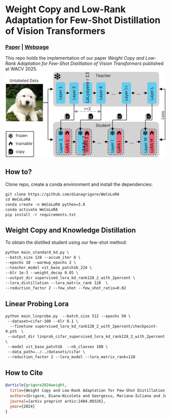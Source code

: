 # Weight Copy and Low-Rank Adaptation for Few-Shot Distillation of Vision Transformers
### [Paper](https://arxiv.org/abs/2404.09326) | [Webpage]()
This repo holds the implementation of our paper *Weight Copy and Low-Rank Adaptation for Few-Shot Distillation of Vision Transformers* published at WACV 2025.
![](figures/fig_main.png)


## How to?

Clone repo, create a conda environment and install the dependencies:
```
git clone https://github.com/dianagrigore/WeCoLoRA
cd WeCoLoRA
conda create -n WeCoLoRA python=3.8
conda activate WeCoLoRA
pip install -r requirements.txt
```

## Weight Copy and Knowledge Distillation
To obtain the distilled student using our few-shot method:
```
python main_standard_kd.py \
--batch_size 128 --accum_iter 8 \
--epochs 10 --warmup_epochs 2 \
--teacher_model vit_base_patch16_224 \
--blr 1e-3 --weight_decay 0.05 \
--output_dir supervised_lora_kd_rank128_2_with_2percent \
--lora_distillation --lora_matrix_rank 128  \
--reduction_factor 2 --few_shot --few_shot_ratio=0.02
```

## Linear Probing Lora

```
python main_linprobe.py  --batch_size 512 --epochs 50 \
 --dataset=cifar-100 --blr 0.1 \
  --finetune supervised_lora_kd_rank128_2_with_2percent/checkpoint-9.pth  \
 --output_dir linprob_cifar_supervised_lora_kd_rank128_2_with_2percent \
 --model vit_base_patch16  --nb_classes 100 \
 --data_path=../../datasets/cifar \
 --reduction_factor 2 --lora_model --lora_matrix_rank=128
```


## How to Cite
```bibtex
@article{grigore2024weight,
  title={Weight Copy and Low-Rank Adaptation for Few-Shot Distillation of Vision Transformers},
  author={Grigore, Diana-Nicoleta and Georgescu, Mariana-Iuliana and Justo, Jon Alvarez and Johansen, Tor and Ionescu, Andreea Iuliana and Ionescu, Radu Tudor},
  journal={arXiv preprint arXiv:2404.09326},
  year={2024}
}
```
